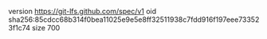version https://git-lfs.github.com/spec/v1
oid sha256:85cdcc68b314f0bea11025e9e5e8ff32511938c7fdd916f197eee733523f1c74
size 700
